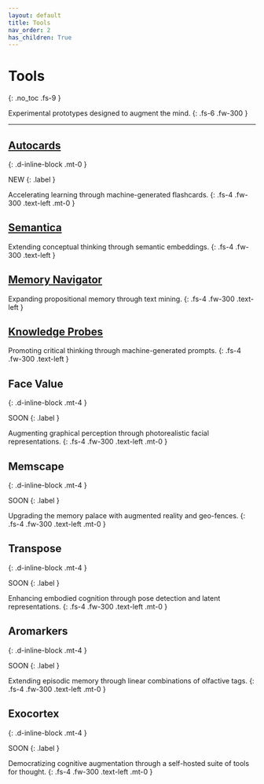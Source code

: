 ```yaml
---
layout: default
title: Tools
nav_order: 2
has_children: True
---
```


# Tools
{: .no_toc .fs-9 }

Experimental prototypes designed to augment the mind.
{: .fs-6 .fw-300 }

---

## [Autocards](/docs/tools/autocards)
{: .d-inline-block .mt-0 }

NEW
{: .label }

Accelerating learning through machine-generated flashcards.
{: .fs-4 .fw-300 .text-left .mt-0 }

## [Semantica](/docs/tools/semantica)

Extending conceptual thinking through semantic embeddings.
{: .fs-4 .fw-300 .text-left }

## [Memory Navigator](/docs/tools/memnav)

Expanding propositional memory through text mining.
{: .fs-4 .fw-300 .text-left }

## [Knowledge Probes](/docs/tools/k-probes)

Promoting critical thinking through machine-generated prompts.
{: .fs-4 .fw-300 .text-left }

## Face Value
{: .d-inline-block .mt-4 }

SOON
{: .label }

Augmenting graphical perception through photorealistic facial representations.
{: .fs-4 .fw-300 .text-left .mt-0 }

## Memscape
{: .d-inline-block .mt-4 }

SOON
{: .label }

Upgrading the memory palace with augmented reality and geo-fences.
{: .fs-4 .fw-300 .text-left .mt-0 }

## Transpose
{: .d-inline-block .mt-4 }

SOON
{: .label }

Enhancing embodied cognition through pose detection and latent representations.
{: .fs-4 .fw-300 .text-left .mt-0 }

## Aromarkers
{: .d-inline-block .mt-4 }

SOON
{: .label }

Extending episodic memory through linear combinations of olfactive tags.
{: .fs-4 .fw-300 .text-left .mt-0 }

## Exocortex
{: .d-inline-block .mt-4 }

SOON
{: .label }

Democratizing cognitive augmentation through a self-hosted suite of tools for thought.
{: .fs-4 .fw-300 .text-left .mt-0 }